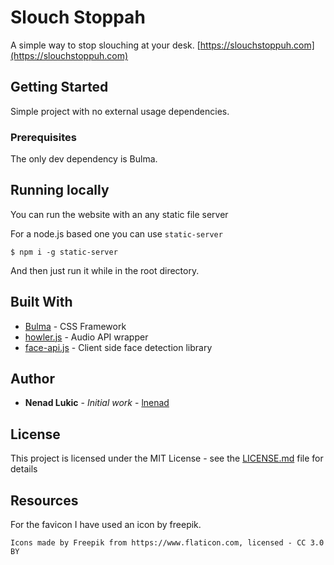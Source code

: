 # Slouch Stoppah

A simple way to stop slouching at your desk. [https://slouchstoppuh.com](https://slouchstoppuh.com)

## Getting Started

Simple project with no external usage dependencies.

### Prerequisites

The only dev dependency is Bulma.

## Running locally

You can run the website with an any static file server

For a node.js based one you can use `static-server`

`$ npm i -g static-server`

And then just run it while in the root directory.

## Built With

- [Bulma](https://bulma.io/) - CSS Framework
- [howler.js](https://github.com/goldfire/howler.js) - Audio API wrapper
- [face-api.js](https://github.com/justadudewhohacks/face-api.js) - Client side face detection library

## Author

- **Nenad Lukic** - _Initial work_ - [lnenad](https://github.com/lnenad)

## License

This project is licensed under the MIT License - see the [LICENSE.md](LICENSE.md) file for details

## Resources

For the favicon I have used an icon by freepik.

`Icons made by Freepik from https://www.flaticon.com, licensed - CC 3.0 BY`
